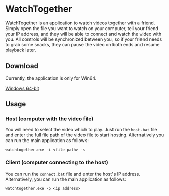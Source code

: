 # WatchTogether

WatchTogether is an application to watch videos together with a friend. Simply open the file you want to watch on your computer, tell your friend your IP address, and they will be able to connect and watch the video with you. All controls will be synchronized between you, so if your friend needs to grab some snacks, they can pause the video on both ends and resume playback later. 

## Download

Currently, the application is only for Win64. 

[Windows 64-bit](https://github.com/EverCursed/watch-together/releases/tag/v0.0.1)

## Usage

### Host (computer with the video file)

You will need to select the video which to play. Just run the `host.bat` file and enter the full file path of the video file to start hosting. Alternatively you can run the main application as follows:

```
watchtogether.exe -i <file path> -s
```

### Client (computer connecting to the host)

You can run the `connect.bat` file and enter the host's IP address. Alternatively, you can run the main application as follows:

```
watchtogether.exe -p <ip address>
```
